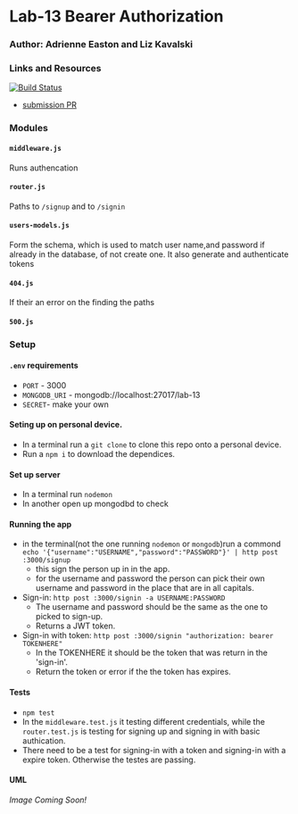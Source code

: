 # Lab-13 Bearer Authorization
### Author: Adrienne Easton and Liz Kavalski

### Links and Resources
[![Build Status](https://travis-ci.com/liz-kavalski-401-advanced-javascript/lab-01.svg?branch=master)](https://travis-ci.com/liz-kavalski-401-advanced-javascript/lab-01)
* [submission PR](https://github.com/liz-kavalski-401-advanced-javascript/lab-13/pull/4)

### Modules
#### `middleware.js`
Runs authencation 
#### `router.js`
Paths to `/signup` and to `/signin`
#### `users-models.js`
Form the schema, which is used to match user name,and password if already in the database, of not create one. It also generate and authenticate tokens
#### `404.js`
If their an error on the finding the paths
#### `500.js`


### Setup
#### `.env` requirements
* `PORT` - 3000
* `MONGODB_URI` - mongodb://localhost:27017/lab-13
* `SECRET`- make your own
#### Seting up on personal device.
* In a terminal run a `git clone` to clone this repo onto a personal device.
* Run a `npm i` to download the dependices.
#### Set up server
* In a terminal run `nodemon` 
* In another open up mongodbd to check 

#### Running the app
* in the terminal(not the one running `nodemon` or `mongodb`)run a commond `echo '{"username":"USERNAME","password":"PASSWORD"}' | http post :3000/signup`
  * this sign the person up in in the app.
  * for the username and password the person can pick their own username and password in the place that are in all capitals.
* Sign-in: `http post :3000/signin -a USERNAME:PASSWORD`
  * The username and password should be the same as the one to picked to sign-up.
  * Returns a JWT token.
* Sign-in with token: `http post :3000/signin "authorization: bearer TOKENHERE"`
  * In the TOKENHERE it should be the token that was return in the 'sign-in'.
  * Return the token or error if the the token has expires.
  
#### Tests
* `npm test`
* In the `middleware.test.js` it testing different credentials, while the `router.test.js` is testing for signing up and signing in with basic authication.
* There need to be a test for signing-in with a token and signing-in with a expire token. Otherwise the testes are passing.

#### UML
_Image Coming Soon!_

